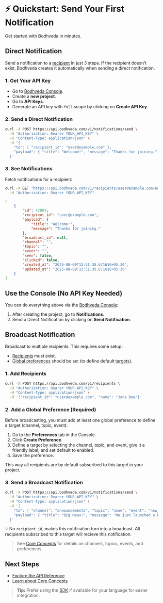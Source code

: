 # ⚡ Quickstart: Send Your First Notification

Get started with Bodhveda in minutes.

## Direct Notification

Send a notification to a [recipient](./core-concepts.md#recipient-model) in just 3 steps. If the recipient doesn't exist, Bodhveda creates it automatically when sending a direct notification.

### 1. Get Your API Key

-   Go to [Bodhveda Console](https://console.bodhveda.com).
-   Create a **new project**.
-   Go to **API Keys**.
-   Generate an API key with `full` scope by clicking on **Create API Key**.

### 2. Send a Direct Notification

```bash
curl -X POST https://api.bodhveda.com/v1/notifications/send \
  -H "Authorization: Bearer YOUR_API_KEY" \
  -H "Content-Type: application/json" \
  -d '{
    "to": { "recipient_id": "user@example.com" },
    "payload": { "title": "Welcome!", "message": "Thanks for joining." }
  }'
```

### 3. See Notifications

Fetch notifications for a recipient:

```bash
curl -X GET "https://api.bodhveda.com/v1/recipients/user@example.com/notifications" \
  -H "Authorization: Bearer YOUR_API_KEY"
```

```json
[
    {
        "id": 42069,
        "recipient_id": "user@example.com",
        "payload": {
            "title": "Welcome!",
            "message": "Thanks for joining."
        },
        "broadcast_id": null,
        "channel": "",
        "topic": "",
        "event": "",
        "seen": false,
        "clicked": false,
        "created_at": "2025-08-09T13:51:38.671616+05:30",
        "updated_at": "2025-08-09T13:51:38.671616+05:30"
    }
]
```

## Use the Console (No API Key Needed)

You can do everything above via the [Bodhveda Console](https://console.bodhveda.com):

1. After creating the project, go to **Notifications**.
2. Send a Direct Notification by clicking on **Send Notification**.

## Broadcast Notification

Broadcast to multiple recipients. This requires some setup:

-   [Recipients](./core-concepts.md#recipient-model) must exist.
-   [Global preferences](./core-concepts.md#preferences) should be set (to define default [targets](./core-concepts.md#notification-targeting)).

### 1. Add Recipients

```bash
curl -X POST https://api.bodhveda.com/v1/recipients \
  -H "Authorization: Bearer YOUR_API_KEY" \
  -H "Content-Type: application/json" \
  -d '{"recipient_id": "user@example.com", "name": "Jane Doe"}'
```

### 2. Add a Global Preference (Required)

Before broadcasting, you must add at least one global preference to define a target (channel, topic, event):

1. Go to the **Preferences** tab in the Console.
2. Click **Create Preference**.
3. Define a target by selecting the channel, topic, and event, give it a friendly label, and set default to enabled.
4. Save the preference.

This way all recipients are by default subscribed to this target in your project.

### 3. Send a Broadcast Notification

```bash
curl -X POST https://api.bodhveda.com/v1/notifications/send \
  -H "Authorization: Bearer YOUR_API_KEY" \
  -H "Content-Type: application/json" \
  -d '{
    "to": { "channel": "announcements", "topic": "none", "event": "new_feature" },
    "payload": { "title": "Big News!", "message": "We just launched a new feature." }
  }'
```

💡 No `recipient_id`, makes this notification turn into a broadcast. All recipients subscribed to this target will recieve this notification.

> See [Core Concepts](./core-concepts.md#notification-targeting) for details on channels, topics, events, and preferences.

## Next Steps

-   [Explore the API Reference](./api-reference.md)
-   [Learn about Core Concepts](./core-concepts.md)

> **Tip:** Prefer using the [SDK](./api-reference.md#sdk) if available for your language for easier integration.
